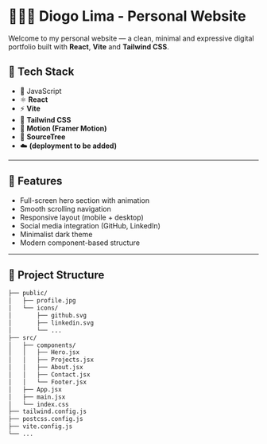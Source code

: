 # 👨🏻‍💻 Diogo Lima - Personal Website

Welcome to my personal website — a clean, minimal and expressive digital portfolio built with **React**, **Vite** and **Tailwind CSS**.

## 🚀 Tech Stack

- 👾 JavaScript
- ⚛️ **React**
- ⚡ **Vite**
- 🎨 **Tailwind CSS**
- 🎥 **Motion (Framer Motion)**
- 💾 **SourceTree**
- ☁️ **(deployment to be added)**

---

## 📄 Features

- Full-screen hero section with animation
- Smooth scrolling navigation
- Responsive layout (mobile + desktop)
- Social media integration (GitHub, LinkedIn)
- Minimalist dark theme
- Modern component-based structure

---

## 📂 Project Structure

```bash
├── public/
│   ├── profile.jpg
│   └── icons/
│       ├── github.svg
│       ├── linkedin.svg
│       └── ...
├── src/
│   ├── components/
│   │   ├── Hero.jsx
│   │   ├── Projects.jsx
│   │   ├── About.jsx
│   │   ├── Contact.jsx
│   │   └── Footer.jsx
│   ├── App.jsx
│   ├── main.jsx
│   └── index.css
├── tailwind.config.js
├── postcss.config.js
├── vite.config.js
└── ...